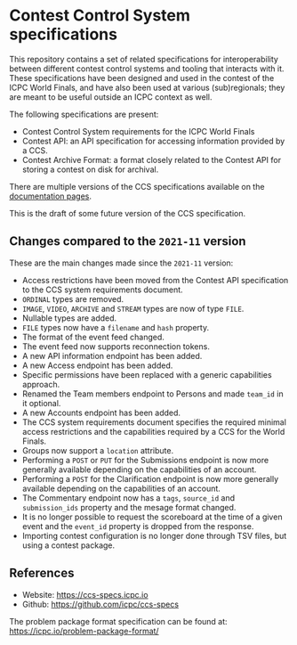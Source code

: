 # Contest Control System specifications

This repository contains a set of related specifications for
interoperability between different contest control systems and tooling
that interacts with it. These specifications have been designed and
used in the contest of the ICPC World Finals, and have also been used
at various (sub)regionals; they are meant to be useful outside an ICPC
context as well.

The following specifications are present:

* Contest Control System requirements for the ICPC World Finals
* Contest API: an API specification for accessing information
  provided by a CCS.
* Contest Archive Format: a format closely related to the Contest API
  for storing a contest on disk for archival.

There are multiple versions of the CCS specifications available on the
[documentation pages](https://ccs-specs.icpc.io/).

This is the draft of some future version of the CCS specification.

## Changes compared to the `2021-11` version

These are the main changes made since the `2021-11` version:

* Access restrictions have been moved from the Contest API specification to
  the CCS system requirements document.
* `ORDINAL` types are removed.
* `IMAGE`, `VIDEO`, `ARCHIVE` and `STREAM` types are now of type `FILE`.
* Nullable types are added.
* `FILE` types now have a `filename` and `hash` property.
* The format of the event feed changed.
* The event feed now supports reconnection tokens.
* A new API information endpoint has been added.
* A new Access endpoint has been added.
* Specific permissions have been replaced with a generic capabilities approach.
* Renamed the Team members endpoint to Persons and made `team_id` in it optional.
* A new Accounts endpoint has been added.
* The CCS system requirements document specifies the required minimal access restrictions
  and the capabilities required by a CCS for the World Finals.
* Groups now support a `location` attribute.
* Performing a `POST` or `PUT` for the Submissions endpoint is now more generally available
  depending on the capabilities of an account.
* Performing a `POST` for the Clarification endpoint is now more generally available depending
  on the capabilities of an account.
* The Commentary endpoint now has a `tags`, `source_id` and `submission_ids` property and the
  mesage format changed.
* It is no longer possible to request the scoreboard at the time of a given event and the `event_id`
  property is dropped from the response.
* Importing contest configuration is no longer done through TSV files, but using a contest package.

## References

* Website: <https://ccs-specs.icpc.io>
* Github: <https://github.com/icpc/ccs-specs>

The problem package format specification can be found at: <https://icpc.io/problem-package-format/>
